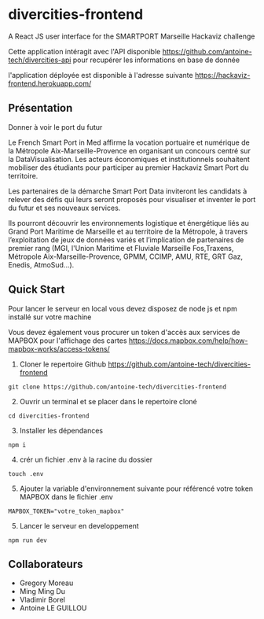 # divercities-frontend

A React JS user interface for the SMARTPORT Marseille Hackaviz challenge

Cette application intéragit avec l'API disponible <https://github.com/antoine-tech/divercities-api> pour recupérer les informations en base de donnée

l'application déployée est disponible à l'adresse suivante <https://hackaviz-frontend.herokuapp.com/>

## Présentation

Donner à voir le port du futur

Le French Smart Port in Med affirme la vocation portuaire et numérique de la Métropole Aix-Marseille-Provence en organisant un concours centré sur la DataVisualisation. Les acteurs économiques et institutionnels souhaitent mobiliser des étudiants pour participer au premier Hackaviz Smart Port du territoire.

Les partenaires de la démarche Smart Port Data inviteront les candidats à relever des défis qui leurs seront proposés pour visualiser et inventer le port du futur et ses nouveaux services.

Ils pourront découvrir les environnements logistique et énergétique liés au Grand Port Maritime de Marseille et au territoire de la Métropole, à travers l’exploitation de jeux de données variés et l’implication de partenaires de premier rang (MGI, l'Union Maritime et Fluviale Marseille Fos,Traxens, Métropole Aix-Marseille-Provence, GPMM, CCIMP, AMU, RTE, GRT Gaz, Enedis, AtmoSud…).


## Quick Start

Pour lancer le serveur en local vous devez disposez de node js et npm installé sur votre machine

Vous devez également vous procurer un token d'accès aux services de MAPBOX pour l'affichage des cartes <https://docs.mapbox.com/help/how-mapbox-works/access-tokens/>

1) Cloner le repertoire Github <https://github.com/antoine-tech/divercities-frontend>

```
git clone https://github.com/antoine-tech/divercities-frontend
```

2) Ouvrir un terminal et se placer dans le repertoire cloné

```
cd divercities-frontend
```
3) Installer les dépendances

```
npm i
```

4) crér un fichier .env à la racine du dossier

```
touch .env
```

5) Ajouter la variable d'environnement suivante pour référencé votre token MAPBOX dans le fichier .env

```
MAPBOX_TOKEN="votre_token_mapbox"
```

5) Lancer le serveur en developpement

```
npm run dev
```


## Collaborateurs

- Gregory Moreau
- Ming Ming Du
- Vladimir Borel
- Antoine LE GUILLOU
